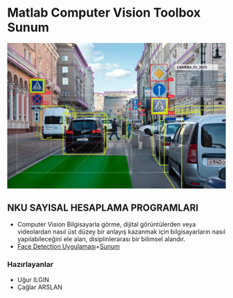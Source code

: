  # Matlab Computer Vision Toolbox Sunum
 ![logo](/cover.jpg)

 ## NKU SAYISAL HESAPLAMA PROGRAMLARI
 * Computer Vision
 Bilgisayarla görme, dijital görüntülerden veya videolardan nasıl üst düzey bir anlayış kazanmak için bilgisayarların nasıl yapılabileceğini ele alan, disiplinlerarası bir bilimsel alandır. 
 * [Face Detection Uygulaması](https://github.com/ugurilgin/Matlab-Computer-Vision/tree/master/Matlab-Sunum/Matlab-Face-Detection-Uygulamas%C4%B1/)+[Sunum](https://github.com/ugurilgin/NKUTEK-STAJ/blob/master/Çağrı-Destek-Uygulaması.pptx)
 ### Hazırlayanlar
 * Uğur ILGIN
 * Çağlar ARSLAN
